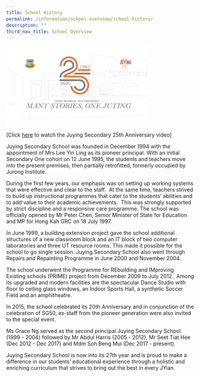 ```yaml
---
title: School History
permalink: /information/school-overview/school-history/
description: ""
third_nav_title: School Overview
---
```


<img src="/images/sch%20history.jpg" 
     style="width:75%">

\[Click [here](https://www.youtube.com/watch?v=kvi6JVgkNNw&feature=emb_logo) to watch the Juying Secondary 25th Anniversary video\]  

Juying Secondary School was founded in December 1994 with the appointment of Mrs Lee Yin Ling as its pioneer principal. With an initial Secondary One cohort on 12 June 1995, the students and teachers move into the present premises, then partially retrofitted, formerly occupied by Jurong Institute.  

During the first few years, our emphasis was on setting up working systems that were effective and clear to the staff.  At the same time, teachers strived to build up instructional programmes that cater to the students’ abilities and to add value to their academic achievements.  This was strongly supported by strict discipline and a responsive care programme. The school was officially opened by Mr Peter Chen, Senior Minister of State for Education and MP for Hong Kah GRC on 18 July 1997.

In June 1999, a building extension project gave the school additional structures of a new classroom block and an IT block of two computer laboratories and three UT resource rooms. This made it possible for the school to go single session. Juying Secondary School also went through Repairs and Repainting Programme in June 2000 and November 2004.

The school underwent the Programme for REbuilding and IMproving Existing schools (PRIME) project from December 2009 to July 2012.  Among its upgraded and modern facilities are the spectacular Dance Studio with floor to ceiling glass windows, an Indoor Sports Hall, a synthetic Soccer Field and an amphitheatre.

In 2015, the school celebrated its 20th Anniversary and in conjunction of the celebration of SG50, ex-staff from the pioneer generation were also invited to the special event.

Ms Grace Ng served as the second principal Juying Secondary School (1999 - 2004) followed by Mr Abdul Harris (2005 - 2012), Mr Seet Tiat Hee (Dec 2012 - Dec 2017) and Mdm Soh Beng Mui (Dec 2017 - present).

Juying Secondary School is now into its 27th year and is proud to make a difference in our students’ educational experience through a holistic and enriching curriculum that strives to bring out the best in every JYian.